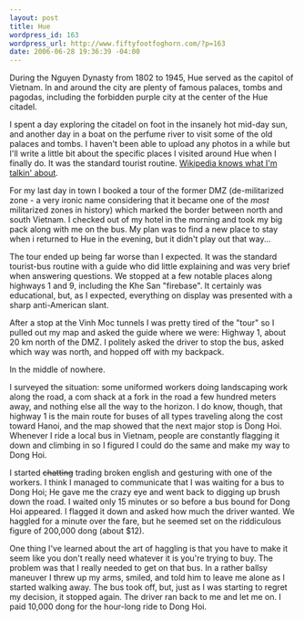 ```yaml
--- 
layout: post
title: Hue
wordpress_id: 163
wordpress_url: http://www.fiftyfootfoghorn.com/?p=163
date: 2006-06-28 19:36:39 -04:00
---
```

During the Nguyen Dynasty from 1802 to 1945, Hue served as the capitol of Vietnam. In and around the city are plenty of famous palaces, tombs and pagodas, including the forbidden purple city at the center of the Hue citadel.

I spent a day exploring the citadel on foot in the insanely hot mid-day sun, and another day in a boat on the perfume river to visit some of the old palaces and tombs. I haven't been able to upload any photos in a while but I'll write a little bit about the specific places I visited around Hue when I finally do. It was the standard tourist routine. <a href="http://en.wikipedia.org/wiki/Hue%2C_Vietnam">Wikipedia knows what I'm talkin' about</a>.

For my last day in town I booked a tour of the former DMZ (de-militarized zone - a very ironic name considering that it became one of the <i>most</i> militarized zones in history) which marked the border between north and south Vietnam. I checked out of my hotel in the morning and took my big pack along with me on the bus. My plan was to find a new place to stay when i returned to Hue in the evening, but it didn't play out that way...

The tour ended up being far worse than I expected. It was the standard tourist-bus routine with a guide who did little explaining and was very brief when answering questions. We stopped at a few notable places along highways 1 and 9, including the Khe San "firebase". It certainly was educational, but, as I expected, everything on display was presented with a sharp anti-American slant.

After a stop at the Vinh Moc tunnels I was pretty tired of the "tour" so I pulled out my map and asked the guide where we were: Highway 1, about 20 km north of the DMZ. I politely asked the driver to stop the bus, asked which way was north, and hopped off with my backpack.

In the middle of nowhere.

I surveyed the situation: some uniformed workers doing landscaping work along the road, a com shack at a fork in the road a few hundred meters away, and nothing else all the way to the horizon. I do know, though, that highway 1 is the main route for buses of all types traveling along the cost toward Hanoi, and the map showed that the next major stop is Dong Hoi. Whenever I ride a local bus in Vietnam, people are constantly flagging it down and climbing in so I figured I could do the same and make my way to Dong Hoi.

I started <s>chatting</s> trading broken english and gesturing with one of the workers. I think I managed to communicate that I was waiting for a bus to Dong Hoi; He gave me the crazy eye and went back to digging up brush down the road. I waited only 15 minutes or so before a bus bound for Dong Hoi appeared. I flagged it down and asked how much the driver wanted. We haggled for a minute over the fare, but he seemed set on the riddiculous figure of 200,000 dong (about $12).

One thing I've learned about the art of haggling is that you have to make it seem like you don't really need whatever it is you're trying to buy. The problem was that I really needed to get on that bus. In a rather ballsy maneuver I threw up my arms, smiled, and told him to leave me alone as I started walking away. The bus took off, but, just as I was starting to regret my decision, it stopped again. The driver ran back to me and let me on. I paid 10,000 dong for the hour-long ride to Dong Hoi.
